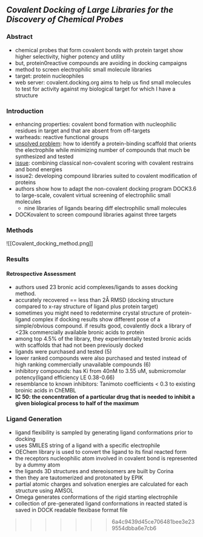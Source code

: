 ## *Covalent Docking of Large Libraries for the Discovery of Chemical Probes*

### Abstract
- chemical probes that form covalent bonds with protein target show higher selectivity, higher potency and utility 
- but, protein0reactive compounds are avoiding in docking campaigns 
- method to screen electrophilic small molecule libraries 
- target: protein nucleophiles 
- web server: covalent.docking.org aims to help us find small molecules to test for activity against my biological target for which I have a structure

### Introduction 
- enhancing properties: covalent bond formation with nucleophilic residues in target and that are absent from off-targets
- warheads: reactive functional groups 
- [unsolved problem](gaps_ideas.md#london_2014#gap1): how to identify a protein-binding scaffold that orients the electrophile while minimizing number of compounds that much be synthesized and tested 
- [issue](gaps_ideas.md#london_2014#idea1): combining classical non-covalent scoring with covalent restrains and bond energies
- issue2: developing compound libraries suited to covalent modification of proteins 
- authors show how to adapt the non-covalent docking program DOCK3.6 to large-scale, covalent virtual screening of electrophilic small molecules 
	- nine libraries of ligands bearing diff electrophilic small molecules 
- DOCKovalent to screen compound libraries against three targets 

### Methods
![[Covalent_docking_method.png]]

### Results
#### Retrospective Assessment
- authors used 23 bronic acid complexes/ligands to asses docking method. 
- accurately recovered == less than 2Å RMSD (docking structure compared to x-ray structure of ligand plus protein target)
- sometimes you might need to redetermine crystal structure of protein-ligand complex if docking results show different pose of a simple/obvious compound. if results good, covalently dock a library of <23k commercially available bronic acids to protein
- among top 4.5% of the library, they experimentally tested bronic acids with scaffolds that had not been previously docked 
- ligands were purchased and tested (5)
- lower ranked compounds were also purchased and tested instead of high ranking commercially unavailable compounds (6)
- inhibitory compounds: has Ki from 40nM to 3.55 uM, submicromolar potency(ligand efficiency LE 0.38-0.66)
- resemblance to known inhibitors: Tanimoto coefficients < 0.3 to existing broinic acids in ChEMBL
- **IC 50: the concentration of a particular drug that is needed to inhibit a given biological process to half of the maximum**
### Ligand Generation 
- ligand flexibility is sampled by generating ligand conformations prior to docking
- uses SMILES string of a ligand with a specific electrophile 
- OEChem library is used to convert the ligand to its final reacted form 
- the receptors nucleophilic atom involved in covalent bond is represented by a dummy atom 
- the ligands 3D structures and stereoisomers are built by Corina 
- then they are tautomerized and protonated by EPIK
- partial atomic charges and solvation energies are calculated for each structure using AMSOL 
- Omega generates conformations of the rigid starting electrophile
- collection of pre-generated ligand conformations in reacted stated is saved in DOCK readable flexibase format file

>>>>>>> 6a4c9439d45ce706481bee3e239554dbba6e7cb6
